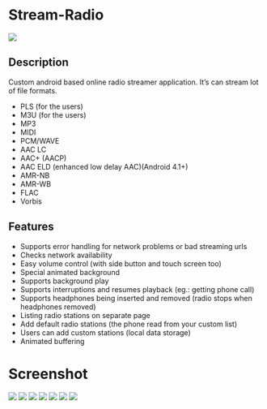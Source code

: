 # Stream-Radio
![](https://www.dropbox.com/sh/gr6bo66abyde4dc/AADYLRvEzloLQYxZhwclbJDya?dl=0)
## Description
Custom android based online radio streamer application. It’s can stream lot of file formats.

*   PLS (for the users)
*   M3U (for the users)
*   MP3
*   MIDI
*   PCM/WAVE
*   AAC LC
*   AAC+ (AACP)
*   AAC ELD (enhanced low delay AAC)(Android 4.1+)
*   AMR-NB
*   AMR-WB
*   FLAC
*   Vorbis




##  Features

* Supports error handling for network problems or bad streaming urls
* Checks network availability
* Easy volume control (with side button and touch screen too)
* Special animated background
* Supports background play
* Supports interruptions and resumes playback (eg.: getting phone call)
* Supports headphones being inserted and removed (radio stops when headphones removed)
* Listing radio stations on separate page
* Add default radio stations (the phone read from your custom list)
* Users can add custom stations (local data storage)
* Animated buffering


# Screenshot
![](https://www.dropbox.com/s/rda9441h11b0gq6/1.png?dl=0)
![](https://www.dropbox.com/s/rda9441h11b0gq6/2.png?dl=0)
![](https://www.dropbox.com/s/rda9441h11b0gq6/3.png?dl=0)
![](https://www.dropbox.com/s/rda9441h11b0gq6/4.png?dl=0)
![](https://www.dropbox.com/s/rda9441h11b0gq6/5.png?dl=0)
![](https://www.dropbox.com/s/rda9441h11b0gq6/6.png?dl=0)
![](https://www.dropbox.com/s/rda9441h11b0gq6/7.png?dl=0)
